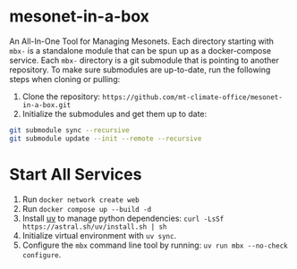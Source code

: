 # mesonet-in-a-box
An All-In-One Tool for Managing Mesonets. Each directory starting with `mbx-` is a standalone module that can be spun up as a docker-compose service. Each `mbx-` directory is a git submodule that is pointing to another repository. To make sure submodules are up-to-date, run the following steps when cloning or pulling:

1. Clone the repository: `https://github.com/mt-climate-office/mesonet-in-a-box.git`
2. Initialize the submodules and get them up to date: 
```bash
git submodule sync --recursive
git submodule update --init --remote --recursive
```

# Start All Services
1. Run `docker network create web`
2. Run `docker compose up --build -d`
3. Install [uv](https://docs.astral.sh/uv/) to manage python dependencies: `curl -LsSf https://astral.sh/uv/install.sh | sh`
4. Initialize virtual environment with `uv sync`.
5. Configure the `mbx` command line tool by running: `uv run mbx --no-check configure`.